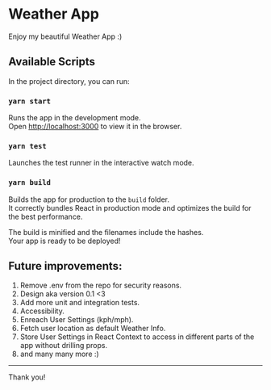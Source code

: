 # Weather App

Enjoy my beautiful Weather App :)

## Available Scripts

In the project directory, you can run:

### `yarn start`

Runs the app in the development mode.\
Open [http://localhost:3000](http://localhost:3000) to view it in the browser.

### `yarn test`

Launches the test runner in the interactive watch mode.

### `yarn build`

Builds the app for production to the `build` folder.\
It correctly bundles React in production mode and optimizes the build for the best performance.

The build is minified and the filenames include the hashes.\
Your app is ready to be deployed!

## Future improvements:

1. Remove .env from the repo for security reasons.
2. Design aka version 0.1 <3
3. Add more unit and integration tests.
4. Accessibility.
5. Enreach User Settings (kph/mph).
6. Fetch user location as default Weather Info.
7. Store User Settings in React Context to access in different parts of the app without drilling props.  
8. and many many more :)

---
Thank you!
